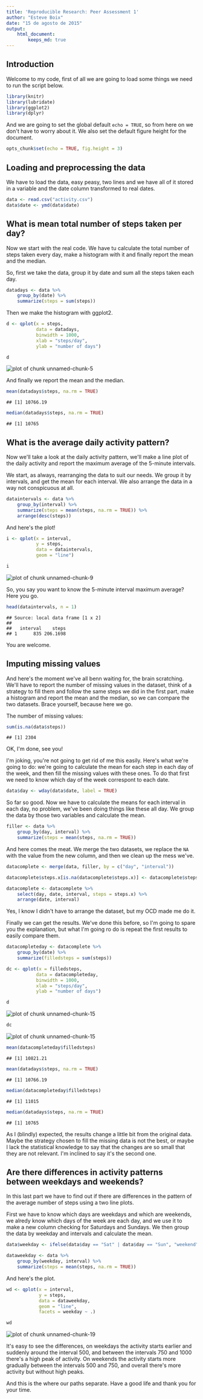 ```yaml
---
title: 'Reproducible Research: Peer Assessment 1'
author: "Esteve Boix"
date: "15 de agosto de 2015"
output:
    html_document:
        keeps_md: true
---
```

## Introduction

Welcome to my code, first of all we are going to load some things we need to run the script below.


```r
library(knitr)
library(lubridate)
library(ggplot2)
library(dplyr)
```

And we are going to set the global default `echo = TRUE`, so from here on we don't have to worry about it. We also set the default figure height for the document.


```r
opts_chunk$set(echo = TRUE, fig.height = 3)
```

## Loading and preprocessing the data

We have to load the data, easy peasy, two lines and we have all of it stored in a variable and the date column transformed to real dates.


```r
data <- read.csv("activity.csv")
data$date <- ymd(data$date)
```

## What is mean total number of steps taken per day?

Now we start with the real code. We have tu calculate the total number of steps taken every day, make a histogram with it and finally report the mean and the median.

So, first we take the data, group it by date and sum all the steps taken each day.


```r
datadays <- data %>%
    group_by(date) %>%
    summarize(steps = sum(steps))
```

Then we make the histogram with ggplot2.


```r
d <- qplot(x = steps, 
           data = datadays,
           binwidth = 1000,
           xlab = "steps/day",
           ylab = "number of days")

d
```

![plot of chunk unnamed-chunk-5](figure/unnamed-chunk-5-1.png) 

And finally we report the mean and the median.


```r
mean(datadays$steps, na.rm = TRUE)
```

```
## [1] 10766.19
```


```r
median(datadays$steps, na.rm = TRUE)
```

```
## [1] 10765
```

## What is the average daily activity pattern?

Now we'll take a look at the daily activity pattern, we'll make a line plot of the daily activity and report the maximum average of the 5-minute intervals.

We start, as always, rearranging the data to suit our needs. We group it by intervals, and get the mean for each interval. We also arrange the data in a way not conspicuous at all.


```r
dataintervals <- data %>%
    group_by(interval) %>%
    summarize(steps = mean(steps, na.rm = TRUE)) %>%
    arrange(desc(steps))
```

And here's the plot!


```r
i <- qplot(x = interval,
           y = steps,
           data = dataintervals,
           geom = "line")

i
```

![plot of chunk unnamed-chunk-9](figure/unnamed-chunk-9-1.png) 

So, you say you want to know the 5-minute interval maximum average? Here you go.


```r
head(dataintervals, n = 1)
```

```
## Source: local data frame [1 x 2]
## 
##   interval    steps
## 1      835 206.1698
```

You are welcome.

## Imputing missing values

And here's the moment we've all benn waiting for, the brain scratching. We'll have to report the number of missing values in the dataset, think of a strategy to fill them and follow the same steps we did in the first part, make a histogram and report the mean and the median, so we can compare the two datasets. Brace yourself, because here we go.

The number of missing values:


```r
sum(is.na(data$steps))
```

```
## [1] 2304
```

OK, I'm done, see you!

I'm joking, you're not going to get rid of me this easily. Here's what we're going to do: we're going to calculate the mean for each step in each day of the week, and then fill the missing values with these ones. To do that first we need to know which day of the week correspont to each date.


```r
data$day <- wday(data$date, label = TRUE)
```

So far so good. Now we have to calculate the means for each interval in each day, no problem, we've been doing things like these all day. We group the data by those two variables and calculate the mean.


```r
filler <- data %>%
    group_by(day, interval) %>%
    summarize(steps = mean(steps, na.rm = TRUE))
```

And here comes the meat. We merge the two datasets, we replace the ```NA``` with the value from the new column, and then we clean up the mess we've.


```r
datacomplete <- merge(data, filler, by = c("day", "interval"))

datacomplete$steps.x[is.na(datacomplete$steps.x)] <- datacomplete$steps.y[is.na(datacomplete$steps.x)]

datacomplete <- datacomplete %>%
    select(day, date, interval, steps = steps.x) %>%
    arrange(date, interval)
```

Yes, I know I didn't have to arrange the dataset, but my OCD made me do it.

Finally we can get the results. We've done this before, so I'm going to spare you the explanation, but what I'm going ro do is repeat the first results to easily compare them.


```r
datacompleteday <- datacomplete %>%
    group_by(date) %>%
    summarize(filledsteps = sum(steps))

dc <- qplot(x = filledsteps, 
           data = datacompleteday,
           binwidth = 1000,
           xlab = "steps/day",
           ylab = "number of days")

d
```

![plot of chunk unnamed-chunk-15](figure/unnamed-chunk-15-1.png) 

```r
dc
```

![plot of chunk unnamed-chunk-15](figure/unnamed-chunk-15-2.png) 


```r
mean(datacompleteday$filledsteps)
```

```
## [1] 10821.21
```

```r
mean(datadays$steps, na.rm = TRUE)
```

```
## [1] 10766.19
```


```r
median(datacompleteday$filledsteps)
```

```
## [1] 11015
```

```r
median(datadays$steps, na.rm = TRUE)
```

```
## [1] 10765
```

As I (blindly) expected, the results change a little bit from the original data. Maybe the strategy chosen to fill the missing data is not the best, or maybe I lack the statistical knowledge to say that the changes are so small that they are not relevant. I'm inclined to say it's the second one.

## Are there differences in activity patterns between weekdays and weekends?

In this last part we have to find out if there are differences in the pattern of the average number of steps using a two line plots. 

First we have to know which days are weekdays and which are weekends, we alredy know which days of the week are each day, and we use it to make a new column checking for Saturdays and Sundays. We then group the data by weekday and intervals and calculate the mean.


```r
data$weekday <- ifelse(data$day == "Sat" | data$day == "Sun", "weekend", "weekday")

dataweekday <- data %>%
    group_by(weekday, interval) %>%
    summarize(steps = mean(steps, na.rm = TRUE))
```

And here's the plot.


```r
wd <- qplot(x = interval,
            y = steps,
            data = dataweekday,
            geom = "line",
            facets = weekday ~ .)

wd
```

![plot of chunk unnamed-chunk-19](figure/unnamed-chunk-19-1.png) 

It's easy to see the differences, on weekdays the activity starts earlier and suddenly around the interval 500, and between the intervals 750 and 1000 there's a high peak of activity. On weekends the activity starts more gradually between the intervals 500 and 750, and overall there's more activity but without high peaks.

And this is the where our paths separate. Have a good life and thank you for your time.
